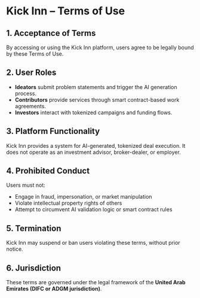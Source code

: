 # Kick Inn – Terms of Use

## 1. Acceptance of Terms
By accessing or using the Kick Inn platform, users agree to be legally bound by these Terms of Use.

## 2. User Roles
- **Ideators** submit problem statements and trigger the AI generation process.
- **Contributors** provide services through smart contract-based work agreements.
- **Investors** interact with tokenized campaigns and funding flows.

## 3. Platform Functionality
Kick Inn provides a system for AI-generated, tokenized deal execution. It does not operate as an investment advisor, broker-dealer, or employer.

## 4. Prohibited Conduct
Users must not:
- Engage in fraud, impersonation, or market manipulation
- Violate intellectual property rights of others
- Attempt to circumvent AI validation logic or smart contract rules

## 5. Termination
Kick Inn may suspend or ban users violating these terms, without prior notice.

## 6. Jurisdiction
These terms are governed under the legal framework of the **United Arab Emirates (DIFC or ADGM jurisdiction)**.
